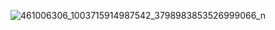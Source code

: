 
![461006306_1003715914987542_3798983853526999066_n](https://github.com/user-attachments/assets/a33912e5-6573-4845-8bf9-01db78503d38)
